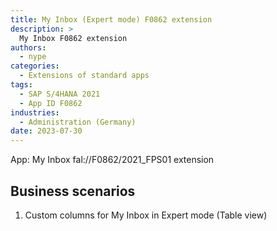 ```yaml
---
title: My Inbox (Expert mode) F0862 extension
description: >
  My Inbox F0862 extension
authors:
  - nype
categories:
  - Extensions of standard apps
tags:
  - SAP S/4HANA 2021
  - App ID F0862
industries:
  - Administration (Germany)
date: 2023-07-30
---
```


<!-- more -->

App: My Inbox fal://F0862/2021_FPS01 extension

## Business scenarios

1. Custom columns for My Inbox in Expert mode (Table view)







